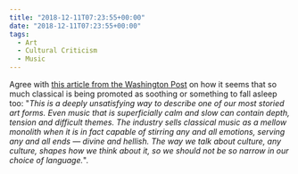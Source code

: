 ```yaml
---
title: "2018-12-11T07:23:55+00:00"
date: "2018-12-11T07:23:55+00:00"
tags:
  - Art
  - Cultural Criticism
  - Music
---
```


Agree with [this article from the Washington Post](https://www.washingtonpost.com/news/posteverything/wp/2018/11/30/feature/classical-music-is-sold-as-soothing-background-music-thats-a-problem) on how it seems that so much classical is being promoted as soothing or something to fall asleep too: "*This is a deeply unsatisfying way to describe one of our most storied art forms. Even music that is superficially calm and slow can contain depth, tension and difficult themes. The industry sells classical music as a mellow monolith when it is in fact capable of stirring any and all emotions, serving any and all ends — divine and hellish. The way we talk about culture, any culture, shapes how we think about it, so we should not be so narrow in our choice of language.*".
